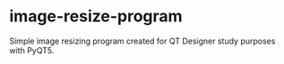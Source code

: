 # image-resize-program
Simple image resizing program created for QT Designer study purposes with PyQT5.
